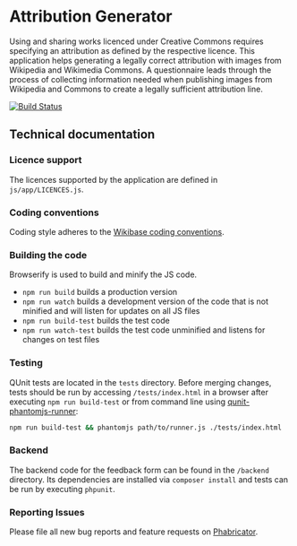 # Attribution Generator

Using and sharing works licenced under Creative Commons requires specifying an attribution as defined by the respective licence. This application helps generating a legally correct attribution with images from Wikipedia and Wikimedia Commons.
A questionnaire leads through the process of collecting information needed when publishing images from Wikipedia and Commons to create a legally sufficient attribution line.

[![Build Status](https://travis-ci.org/wmde/Lizenzhinweisgenerator.svg?branch=master)](https://travis-ci.org/wmde/Lizenzhinweisgenerator
)

## Technical documentation

### Licence support

The licences supported by the application are defined in <code>js/app/LICENCES.js</code>.

### Coding conventions

Coding style adheres to the [Wikibase coding conventions](http://www.mediawiki.org/wiki/Wikibase/Coding_conventions).

### Building the code

Browserify is used to build and minify the JS code.

* `npm run build` builds a production version
* `npm run watch` builds a development version of the code that is not minified and will listen for updates on all JS files
* `npm run build-test` builds the test code
* `npm run watch-test` builds the test code unminified and listens for changes on test files

### Testing

QUnit tests are located in the <code>tests</code> directory. Before merging changes, tests should be run by accessing <code>/tests/index.html</code> in a browser after executing `npm run build-test` or from command line using [qunit-phantomjs-runner](https://github.com/jonkemp/qunit-phantomjs-runner):
```bash
npm run build-test && phantomjs path/to/runner.js ./tests/index.html
```

### Backend

The backend code for the feedback form can be found in the `/backend` directory. Its dependencies are installed via `composer install` and tests can be run by executing `phpunit`.

### Reporting Issues

Please file all new bug reports and feature requests on [Phabricator](https://phabricator.wikimedia.org/maniphest/task/create/?projects=tcb-team,attribution-generator&title=%5BAG%5D).
